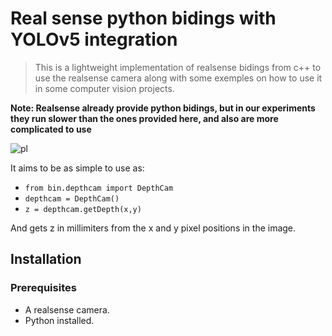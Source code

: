 # Real sense python bidings with YOLOv5 integration

 > This is a lightweight implementation of realsense bidings from c++ to use the realsense camera along with some exemples on how to use it in some computer vision projects. 
 
 **Note: Realsense already provide python bidings, but in our experiments they run slower than the ones provided here, and also are more complicated to use**
 
 ![pl](images/summary.png) 

It aims to be as simple to use as:

- `from bin.depthcam import DepthCam` 
- `depthcam = DepthCam()`
- `z = depthcam.getDepth(x,y)`

And gets z in millimiters from the x and y pixel positions in the image.

## Installation
### Prerequisites
* A realsense camera.
* Python installed.


